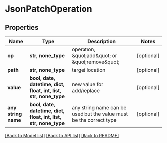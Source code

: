 # JsonPatchOperation


## Properties
Name | Type | Description | Notes
------------ | ------------- | ------------- | -------------
**op** | **str, none_type** | operation, \&quot;add\&quot; or \&quot;remove\&quot; | [optional] 
**path** | **str, none_type** | target location | [optional] 
**value** | **bool, date, datetime, dict, float, int, list, str, none_type** | new value for add/replace | [optional] 
**any string name** | **bool, date, datetime, dict, float, int, list, str, none_type** | any string name can be used but the value must be the correct type | [optional]

[[Back to Model list]](../README.md#documentation-for-models) [[Back to API list]](../README.md#documentation-for-api-endpoints) [[Back to README]](../README.md)


